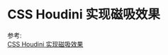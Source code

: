 # CSS Houdini 实现磁吸效果

参考:  
[CSS Houdini 实现磁吸效果](https://mp.weixin.qq.com/s/g8tj4XkQg3NSMunlHE4IJQ)
